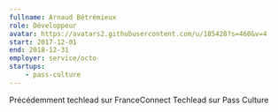 ```yaml
---
fullname: Arnaud Bétrémieux
role: Développeur
avatar: https://avatars2.githubusercontent.com/u/185428?s=460&v=4
start: 2017-12-01
end: 2018-12-31
employer: service/octo
startups:
    - pass-culture
---
```


Précédemment techlead sur FranceConnect
Techlead sur Pass Culture
